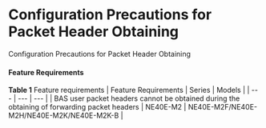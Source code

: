 Configuration Precautions for Packet Header Obtaining
=====================================================

Configuration Precautions for Packet Header Obtaining

#### Feature Requirements

**Table 1** Feature requirements
| Feature Requirements | Series | Models |
| --- | --- | --- |
| BAS user packet headers cannot be obtained during the obtaining of forwarding packet headers | NE40E-M2 | NE40E-M2F/NE40E-M2H/NE40E-M2K/NE40E-M2K-B |